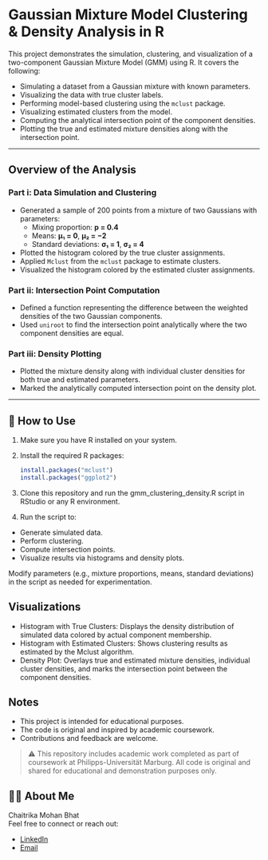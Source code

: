 # Gaussian Mixture Model Clustering & Density Analysis in R

This project demonstrates the simulation, clustering, and visualization of a two-component Gaussian Mixture Model (GMM) using R. It covers the following:

- Simulating a dataset from a Gaussian mixture with known parameters.
- Visualizing the data with true cluster labels.
- Performing model-based clustering using the `mclust` package.
- Visualizing estimated clusters from the model.
- Computing the analytical intersection point of the component densities.
- Plotting the true and estimated mixture densities along with the intersection point.

---

## Overview of the Analysis

### Part i: Data Simulation and Clustering
- Generated a sample of 200 points from a mixture of two Gaussians with parameters:
  - Mixing proportion: **p = 0.4**  
  - Means: **μ₁ = 0**, **μ₂ = −2**  
  - Standard deviations: **σ₁ = 1**, **σ₂ = 4**
- Plotted the histogram colored by the true cluster assignments.
- Applied `Mclust` from the `mclust` package to estimate clusters.
- Visualized the histogram colored by the estimated cluster assignments.

### Part ii: Intersection Point Computation
- Defined a function representing the difference between the weighted densities of the two Gaussian components.
- Used `uniroot` to find the intersection point analytically where the two component densities are equal.

### Part iii: Density Plotting
- Plotted the mixture density along with individual cluster densities for both true and estimated parameters.
- Marked the analytically computed intersection point on the density plot.

---

## 🚀 How to Use

1. Make sure you have R installed on your system.
2. Install the required R packages:
   ```R
   install.packages("mclust")
   install.packages("ggplot2")
3. Clone this repository and run the gmm_clustering_density.R script in RStudio or any R environment.

4. Run the script to:
- Generate simulated data.
- Perform clustering.
- Compute intersection points.
- Visualize results via histograms and density plots.

Modify parameters (e.g., mixture proportions, means, standard deviations) in the script as needed for experimentation.

## Visualizations

- Histogram with True Clusters: Displays the density distribution of simulated data colored by actual component membership.
- Histogram with Estimated Clusters: Shows clustering results as estimated by the Mclust algorithm.
- Density Plot: Overlays true and estimated mixture densities, individual cluster densities, and marks the intersection point between the component densities.

## Notes
- This project is intended for educational purposes.
- The code is original and inspired by academic coursework.
- Contributions and feedback are welcome.
> ⚠️ This repository includes academic work completed as part of coursework at Philipps-Universität Marburg. All code is original and shared for educational and demonstration purposes only.

## 🙋‍♂️ About Me

Chaitrika Mohan Bhat<br>
Feel free to connect or reach out:
- [LinkedIn](https://www.linkedin.com/in/chaitrika-m-bhat/)
- [Email](chaitrikambhat@gmail.com)

